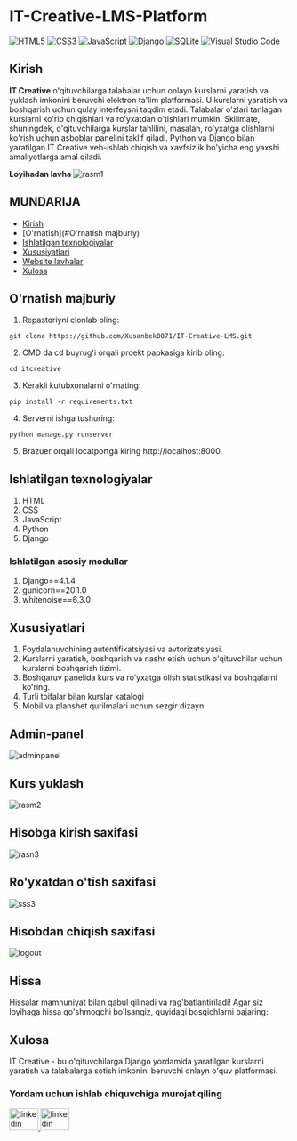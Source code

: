 # IT-Creative-LMS-Platform

![HTML5](https://img.shields.io/badge/html5-%23E34F26.svg?style=for-the-badge&logo=html5&logoColor=white)
![CSS3](https://img.shields.io/badge/css3-%231572B6.svg?style=for-the-badge&logo=css3&logoColor=white)
![JavaScript](https://img.shields.io/badge/javascript-%23323330.svg?style=for-the-badge&logo=javascript&logoColor=%23F7DF1E)
![Django](https://img.shields.io/badge/django-%23092E20.svg?style=for-the-badge&logo=django&logoColor=white)
![SQLite](https://img.shields.io/badge/sqlite-%2307405e.svg?style=for-the-badge&logo=sqlite&logoColor=white)
![Visual Studio Code](https://img.shields.io/badge/Visual%20Studio%20Code-0078d7.svg?style=for-the-badge&logo=visual-studio-code&logoColor=white)

## Kirish
**IT Creative** o'qituvchilarga talabalar uchun onlayn kurslarni yaratish va yuklash imkonini beruvchi elektron ta'lim platformasi. U kurslarni yaratish va boshqarish uchun qulay interfeysni taqdim etadi. Talabalar o'zlari tanlagan kurslarni ko'rib chiqishlari va ro'yxatdan o'tishlari mumkin. Skillmate, shuningdek, o'qituvchilarga kurslar tahlilini, masalan, ro'yxatga olishlarni ko'rish uchun asboblar panelini taklif qiladi. Python va Django bilan yaratilgan IT Creative veb-ishlab chiqish va xavfsizlik bo'yicha eng yaxshi amaliyotlarga amal qiladi.

**Loyihadan lavha**
![rasm1](https://github.com/Xusanbek0071/IT-Creative-LMS/blob/main/skrenshots/Screenshot%202023-12-11%20033711.png)

## MUNDARIJA
  * [Kirish](#introduction)
  * [O'rnatish](#O'rnatish majburiy)
  * [Ishlatilgan texnologiyalar](#technologies-used)
  * [Xususiyatlari](#features)
  * [Website lavhalar](#screenshots)
  * [Xulosa](#conclusion)



## O'rnatish majburiy 
1. Repastoriyni clonlab oling:
```
git clone https://github.com/Xusanbek0071/IT-Creative-LMS.git
```
2. CMD da cd buyrug'i orqali proekt papkasiga kirib oling:
```
cd itcreative
```
3. Kerakli kutubxonalarni o'rnating:
```
pip install -r requirements.txt
```
4. Serverni ishga tushuring:
```
python manage.py runserver
```
5. Brazuer orqali locatportga kiring  http://localhost:8000.
  
  


## Ishlatilgan texnologiyalar
1. HTML
2. CSS
3. JavaScript
4. Python
5. Django



### Ishlatilgan asosiy modullar
1. Django==4.1.4
2. gunicorn==20.1.0
3. whitenoise==6.3.0



## Xususiyatlari
1. Foydalanuvchining autentifikatsiyasi va avtorizatsiyasi.
2. Kurslarni yaratish, boshqarish va nashr etish uchun o'qituvchilar uchun kurslarni boshqarish tizimi.
3. Boshqaruv panelida kurs va roʻyxatga olish statistikasi va boshqalarni koʻring.
4. Turli toifalar bilan kurslar katalogi
5. Mobil va planshet qurilmalari uchun sezgir dizayn



## Admin-panel
![adminpanel](https://github.com/Xusanbek0071/IT-Creative-LMS/blob/main/skrenshots/adminpanel.png)

## Kurs yuklash
![rasm2](https://github.com/Xusanbek0071/IT-Creative-LMS/blob/main/skrenshots/coursupload.png)

## Hisobga kirish saxifasi
![rasn3](https://github.com/Xusanbek0071/IT-Creative-LMS/blob/main/skrenshots/loginpage.png)

## Ro'yxatdan o'tish saxifasi
![sss3](https://github.com/Xusanbek0071/IT-Creative-LMS/blob/main/skrenshots/signup.png)

## Hisobdan chiqish saxifasi 
![logout](https://github.com/Xusanbek0071/IT-Creative-LMS/blob/main/skrenshots/logout.png)


## Hissa
Hissalar mamnuniyat bilan qabul qilinadi va rag'batlantiriladi! Agar siz loyihaga hissa qo'shmoqchi bo'lsangiz, quyidagi bosqichlarni bajaring:


## Xulosa
IT Creative - bu o'qituvchilarga Django yordamida yaratilgan kurslarni yaratish va talabalarga sotish imkonini beruvchi onlayn o'quv platformasi.


### Yordam uchun ishlab chiquvchiga murojat qiling

<div align="left">
  <a href="https://t.me/mbin_dev_0071" target="_blank">
    <img src="https://raw.githubusercontent.com/maurodesouza/profile-readme-generator/master/src/assets/icons/social/telegram/default.svg" width="52" height="40" alt="linkedin logo"  />
  </a>
    <a href="https://t.me/mbin_dev_0071" target="_blank">
    <img src="https://raw.githubusercontent.com/maurodesouza/profile-readme-generator/master/src/assets/icons/social/github/default.svg" width="52" height="40" alt="linkedin logo"  />
  </a>
</div>
